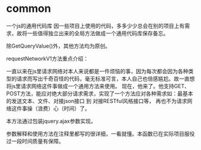 # common
一个js的通用代码库
因一些项目上使用的代码，多多少少总会在别的项目上有需求，故将一些值得独立出来的全局方法做成一个通用代码库保存备忘。

除GetQueryValue()外，其他方法均为原创。

requestNetworkV1方法重点介绍：

一直以来在js里请求网络对本人来说都是一件烦恼的事，因为每次都会因为各种类型的请求而写出千奇百怪的代码，毫无标准可言，本人自己也倍感尴尬。故一直想将js里请求网络这件事做成一个通用方法来使用。
现在，他来了。他支持GET、POST方法，能应对绝大部分请求需求，实现了一个方法应对各种需求如：最基本的发送文本、文件、对接json接口 到 对接RESTful风格接口等，
再也不为请求网络这件事操（浪费）心（时间）了。

本方法通过包装jquery.ajax参数实现。

参数解释和使用方法在注释里都写的很详细，一看就懂。本函数已在实际项目服役过一段时间质量有保障。



